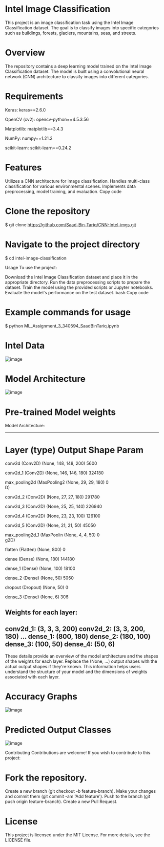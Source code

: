 # Intel Image Classification
This project is an image classification task using the Intel Image Classification dataset. The goal is to classify images into specific categories such as buildings, forests, glaciers, mountains, seas, and streets.

# Overview
The repository contains a deep learning model trained on the Intel Image Classification dataset. The model is built using a convolutional neural network (CNN) architecture to classify images into different categories.

# Requirements
Keras:
keras==2.6.0

OpenCV (cv2):
opencv-python==4.5.3.56

Matplotlib:
matplotlib==3.4.3

NumPy:
numpy==1.21.2

scikit-learn:
scikit-learn==0.24.2

# Features
Utilizes a CNN architecture for image classification.
Handles multi-class classification for various environmental scenes.
Implements data preprocessing, model training, and evaluation.
Copy code

# Clone the repository
$ git clone https://github.com/Saad-Bin-Tariq/CNN-Intel-imgs.git

# Navigate to the project directory
$ cd intel-image-classification


Usage
To use the project:

Download the Intel Image Classification dataset and place it in the appropriate directory.
Run the data preprocessing scripts to prepare the dataset.
Train the model using the provided scripts or Jupyter notebooks.
Evaluate the model's performance on the test dataset.
bash
Copy code
# Example commands for usage
$ python ML_Assignment_3_340594_SaadBinTariq.ipynb
# Intel Data 
![image](https://github.com/Saad-Bin-Tariq/CNN-Intel-imgs/assets/87191427/bde6a373-7160-451e-8c92-a74abb259e48)
# Model Architecture
![image](https://github.com/Saad-Bin-Tariq/CNN-Intel-imgs/assets/87191427/7e811b37-cd5e-424b-8f8e-4d3096aa85d1)
# Pre-trained Model weights 
Model Architecture:
________________________________________________________________
 Layer (type)                Output Shape              Param   
=================================================================
 conv2d (Conv2D)             (None, 148, 148, 200)     5600      
                                                                 
 conv2d_1 (Conv2D)           (None, 146, 146, 180)     324180    
                                                                 
 max_pooling2d (MaxPooling2  (None, 29, 29, 180)       0         
 D)                                                              
                                                                 
 conv2d_2 (Conv2D)           (None, 27, 27, 180)       291780    
                                                                 
 conv2d_3 (Conv2D)           (None, 25, 25, 140)       226940    
                                                                 
 conv2d_4 (Conv2D)           (None, 23, 23, 100)       126100    
                                                                 
 conv2d_5 (Conv2D)           (None, 21, 21, 50)        45050     
                                                                 
 max_pooling2d_1 (MaxPoolin  (None, 4, 4, 50)          0         
 g2D)                                                            
                                                                 
 flatten (Flatten)           (None, 800)               0         
                                                                 
 dense (Dense)               (None, 180)               144180    
                                                                 
 dense_1 (Dense)             (None, 100)               18100     
                                                                 
 dense_2 (Dense)             (None, 50)                5050      
                                                                 
 dropout (Dropout)           (None, 50)                0         
                                                                 
 dense_3 (Dense)             (None, 6)                 306       

Weights for each layer:
----------------------------------------
conv2d_1: (3, 3, 3, 200)
conv2d_2: (3, 3, 200, 180)
...
dense_1: (800, 180)
dense_2: (180, 100)
dense_3: (100, 50)
dense_4: (50, 6)
----------------------------------------


These details provide an overview of the model architecture and the shapes of the weights for each layer. Replace the (None, ...) output shapes with the actual output shapes if they're known. This information helps users understand the structure of your model and the dimensions of weights associated with each layer.
# Accuracy Graphs 
![image](https://github.com/Saad-Bin-Tariq/CNN-Intel-imgs/assets/87191427/2bd80b20-4def-4329-9ce7-22eed661feaf)
# Predicted Output Classes
![image](https://github.com/Saad-Bin-Tariq/CNN-Intel-imgs/assets/87191427/38dd1b01-fe6e-4fa4-947b-bce60b3fec28)

Contributing
Contributions are welcome! If you wish to contribute to this project:

# Fork the repository.
Create a new branch (git checkout -b feature-branch).
Make your changes and commit them (git commit -am 'Add feature').
Push to the branch (git push origin feature-branch).
Create a new Pull Request.
# License
This project is licensed under the MIT License. For more details, see the LICENSE file.
